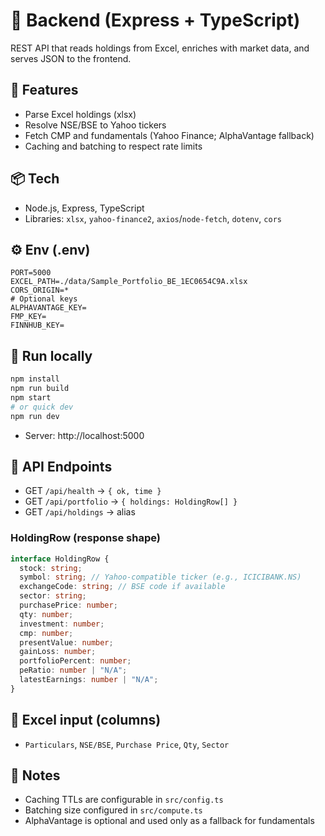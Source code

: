 # 🔧 Backend (Express + TypeScript)

REST API that reads holdings from Excel, enriches with market data, and serves JSON to the frontend.

## 🚀 Features

- Parse Excel holdings (xlsx)
- Resolve NSE/BSE to Yahoo tickers
- Fetch CMP and fundamentals (Yahoo Finance; AlphaVantage fallback)
- Caching and batching to respect rate limits

## 📦 Tech

- Node.js, Express, TypeScript
- Libraries: `xlsx`, `yahoo-finance2`, `axios`/`node-fetch`, `dotenv`, `cors`

## ⚙️ Env (.env)

```
PORT=5000
EXCEL_PATH=./data/Sample_Portfolio_BE_1EC0654C9A.xlsx
CORS_ORIGIN=*
# Optional keys
ALPHAVANTAGE_KEY=
FMP_KEY=
FINNHUB_KEY=
```

## 🏃 Run locally

```bash
npm install
npm run build
npm start
# or quick dev
npm run dev
```

- Server: http://localhost:5000

## 🔗 API Endpoints

- GET `/api/health` → `{ ok, time }`
- GET `/api/portfolio` → `{ holdings: HoldingRow[] }`
- GET `/api/holdings` → alias

### HoldingRow (response shape)

```ts
interface HoldingRow {
  stock: string;
  symbol: string; // Yahoo-compatible ticker (e.g., ICICIBANK.NS)
  exchangeCode: string; // BSE code if available
  sector: string;
  purchasePrice: number;
  qty: number;
  investment: number;
  cmp: number;
  presentValue: number;
  gainLoss: number;
  portfolioPercent: number;
  peRatio: number | "N/A";
  latestEarnings: number | "N/A";
}
```

## 📄 Excel input (columns)

- `Particulars`, `NSE/BSE`, `Purchase Price`, `Qty`, `Sector`

## 🧠 Notes

- Caching TTLs are configurable in `src/config.ts`
- Batching size configured in `src/compute.ts`
- AlphaVantage is optional and used only as a fallback for fundamentals
